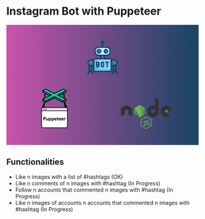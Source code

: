 # Instagram Bot with Puppeteer

![Alt text](assets/auto_insta_logo.png?raw=true "Title")

## Functionalities

* Like n images with a list of #hashtags (OK)
* Like n comments of n images with #hashtag (In Progress)
* Follow n accounts that commented n images with #hashtag (In Progress)
* Like n images of accounts n accounts that commented n images with #hashtag (In Progress)